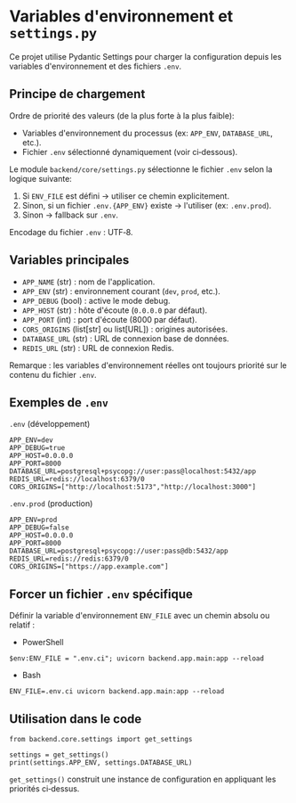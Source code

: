 # Variables d'environnement et `settings.py`

Ce projet utilise Pydantic Settings pour charger la configuration depuis les variables d'environnement et des fichiers `.env`.

## Principe de chargement

Ordre de priorité des valeurs (de la plus forte à la plus faible):
- Variables d'environnement du processus (ex: `APP_ENV`, `DATABASE_URL`, etc.).
- Fichier `.env` sélectionné dynamiquement (voir ci‑dessous).

Le module `backend/core/settings.py` sélectionne le fichier `.env` selon la logique suivante:
1. Si `ENV_FILE` est défini → utiliser ce chemin explicitement.
2. Sinon, si un fichier `.env.{APP_ENV}` existe → l'utiliser (ex: `.env.prod`).
3. Sinon → fallback sur `.env`.

Encodage du fichier `.env` : UTF‑8.

## Variables principales

- `APP_NAME` (str) : nom de l'application.
- `APP_ENV` (str) : environnement courant (`dev`, `prod`, etc.).
- `APP_DEBUG` (bool) : active le mode debug.
- `APP_HOST` (str) : hôte d'écoute (`0.0.0.0` par défaut).
- `APP_PORT` (int) : port d'écoute (8000 par défaut).
- `CORS_ORIGINS` (list[str] ou list[URL]) : origines autorisées.
- `DATABASE_URL` (str) : URL de connexion base de données.
- `REDIS_URL` (str) : URL de connexion Redis.

Remarque : les variables d'environnement réelles ont toujours priorité sur le contenu du fichier `.env`.

## Exemples de `.env`

`.env` (développement)
```
APP_ENV=dev
APP_DEBUG=true
APP_HOST=0.0.0.0
APP_PORT=8000
DATABASE_URL=postgresql+psycopg://user:pass@localhost:5432/app
REDIS_URL=redis://localhost:6379/0
CORS_ORIGINS=["http://localhost:5173","http://localhost:3000"]
```

`.env.prod` (production)
```
APP_ENV=prod
APP_DEBUG=false
APP_HOST=0.0.0.0
APP_PORT=8000
DATABASE_URL=postgresql+psycopg://user:pass@db:5432/app
REDIS_URL=redis://redis:6379/0
CORS_ORIGINS=["https://app.example.com"]
```

## Forcer un fichier `.env` spécifique

Définir la variable d'environnement `ENV_FILE` avec un chemin absolu ou relatif :

- PowerShell
```
$env:ENV_FILE = ".env.ci"; uvicorn backend.app.main:app --reload
```

- Bash
```
ENV_FILE=.env.ci uvicorn backend.app.main:app --reload
```

## Utilisation dans le code

```
from backend.core.settings import get_settings

settings = get_settings()
print(settings.APP_ENV, settings.DATABASE_URL)
```

`get_settings()` construit une instance de configuration en appliquant les priorités ci‑dessus.
